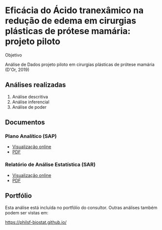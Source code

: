 # Eficácia do Ácido tranexâmico na redução de edema em cirurgias plásticas de prótese mamária: projeto piloto

Objetivo

Análise de Dados projeto piloto em cirurgias plásticas de prótese mamária (D'Or, 2019)

## Análises realizadas

1. Análise descritiva
1. Análise inferencial
1. Análise de poder
<!-- 1. Modelagem estatística -->

## Documentos

### Plano Analítico (SAP)

<!-- - [Visualização online][sapviz-v02] -->
<!-- - [Download][sappdf-v02] -->

- [Visualização online][sapviz-v01]
- [PDF][sappdf-v01]

### Relatório de Análise Estatística (SAR)

<!-- - [Visualização online][reportviz-v02] -->
<!-- - [Download][pdf-v02] -->

- [Visualização online][reportviz-v01]
- [PDF][pdf-v01]

## Portfólio

Esta análise está incluída no portfólio do consultor.
Outras análises também podem ser vistas em:

https://philsf-biostat.github.io/

<!-- --- -->

[sapviz-v01]: report/SAP-2019-004-VL-v01.md
[sapviz-v02]: report/SAP-2019-004-VL-v02.md
[sappdf-v01]: https://docs.google.com/viewer?url=https://github.com/philsf-biostat/SAR-2019-004-VL/raw/master/report/SAP-2019-004-VL-v01.pdf
[sappdf-v02]: https://docs.google.com/viewer?url=https://github.com/philsf-biostat/SAR-2019-004-VL/raw/master/report/SAP-2019-004-VL-v02.pdf

[reportviz-v01]: report/SAR-2019-004-VL-v01.md
[reportviz-v02]: report/SAR-2019-004-VL-v02.md
[pdf-v01]: https://docs.google.com/viewer?url=https://github.com/philsf-biostat/SAR-2019-004-VL/raw/master/report/SAR-2019-004-VL-v01.pdf
[pdf-v02]: https://docs.google.com/viewer?url=https://github.com/philsf-biostat/SAR-2019-004-VL/raw/master/report/SAR-2019-004-VL-v02.pdf
[docx-v01]: https://docs.google.com/viewer?url=https://github.com/philsf-biostat/SAR-2019-004-VL/raw/master/report/SAR-2019-004-VL-v01.docx
[docx-v02]: https://docs.google.com/viewer?url=https://github.com/philsf-biostat/SAR-2019-004-VL/raw/master/report/SAR-2019-004-VL-v02.docx

[releases]: https://github.com/philsf-biostat/SAR-2019-004-VL/releases/
[milestone-v01]: https://github.com/philsf-biostat/SAR-2019-004-VL/milestone/mmm01
[v01-project]: https://github.com/philsf-biostat/SAR-2019-004-VL/projects/ppp01
[milestone-v02]: https://github.com/philsf-biostat/SAR-2019-004-VL/milestone/mmm02
[v02-project]: https://github.com/philsf-biostat/SAR-2019-004-VL/projects/ppp02
